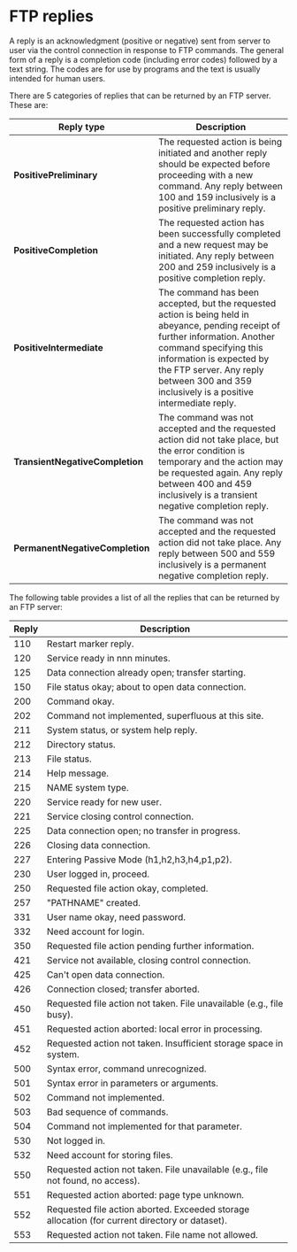 # FTP replies

A reply is an acknowledgment (positive or negative) sent from server to user via the control connection in response to FTP commands. The general form of a reply is a completion code (including error codes) followed by a text string. The codes are for use by programs and the text is usually intended for human users.

There are 5 categories of replies that can be returned by an FTP server. These are:

| Reply type                 | Description                                                                                                                                         |
|----------------------------|-----------------------------------------------------------------------------------------------------------------------------------------------------|
| **PositivePreliminary**     | The requested action is being initiated and another reply should be expected before proceeding with a new command. Any reply between 100 and 159 inclusively is a positive preliminary reply. |
| **PositiveCompletion**      | The requested action has been successfully completed and a new request may be initiated. Any reply between 200 and 259 inclusively is a positive completion reply.                         |
| **PositiveIntermediate**    | The command has been accepted, but the requested action is being held in abeyance, pending receipt of further information. Another command specifying this information is expected by the FTP server. Any reply between 300 and 359 inclusively is a positive intermediate reply. |
| **TransientNegativeCompletion** | The command was not accepted and the requested action did not take place, but the error condition is temporary and the action may be requested again. Any reply between 400 and 459 inclusively is a transient negative completion reply. |
| **PermanentNegativeCompletion** | The command was not accepted and the requested action did not take place. Any reply between 500 and 559 inclusively is a permanent negative completion reply. |

The following table provides a list of all the replies that can be returned by an FTP server:

| Reply  | Description                                                                                                   |
|--------|---------------------------------------------------------------------------------------------------------------|
| 110    | Restart marker reply.                                                                                          |
| 120    | Service ready in nnn minutes.                                                                                  |
| 125    | Data connection already open; transfer starting.                                                               |
| 150    | File status okay; about to open data connection.                                                               |
| 200    | Command okay.                                                                                                  |
| 202    | Command not implemented, superfluous at this site.                                                             |
| 211    | System status, or system help reply.                                                                           |
| 212    | Directory status.                                                                                              |
| 213    | File status.                                                                                                   |
| 214    | Help message.                                                                                                  |
| 215    | NAME system type.                                                                                              |
| 220    | Service ready for new user.                                                                                    |
| 221    | Service closing control connection.                                                                            |
| 225    | Data connection open; no transfer in progress.                                                                 |
| 226    | Closing data connection.                                                                                       |
| 227    | Entering Passive Mode (h1,h2,h3,h4,p1,p2).                                                                     |
| 230    | User logged in, proceed.                                                                                       |
| 250    | Requested file action okay, completed.                                                                         |
| 257    | "PATHNAME" created.                                                                                            |
| 331    | User name okay, need password.                                                                                 |
| 332    | Need account for login.                                                                                        |
| 350    | Requested file action pending further information.                                                             |
| 421    | Service not available, closing control connection.                                                             |
| 425    | Can't open data connection.                                                                                    |
| 426    | Connection closed; transfer aborted.                                                                           |
| 450    | Requested file action not taken. File unavailable (e.g., file busy).                                           |
| 451    | Requested action aborted: local error in processing.                                                           |
| 452    | Requested action not taken. Insufficient storage space in system.                                              |
| 500    | Syntax error, command unrecognized.                                                                            |
| 501    | Syntax error in parameters or arguments.                                                                       |
| 502    | Command not implemented.                                                                                       |
| 503    | Bad sequence of commands.                                                                                      |
| 504    | Command not implemented for that parameter.                                                                    |
| 530    | Not logged in.                                                                                                 |
| 532    | Need account for storing files.                                                                                |
| 550    | Requested action not taken. File unavailable (e.g., file not found, no access).                                |
| 551    | Requested action aborted: page type unknown.                                                                   |
| 552    | Requested file action aborted. Exceeded storage allocation (for current directory or dataset).                 |
| 553    | Requested action not taken. File name not allowed.      